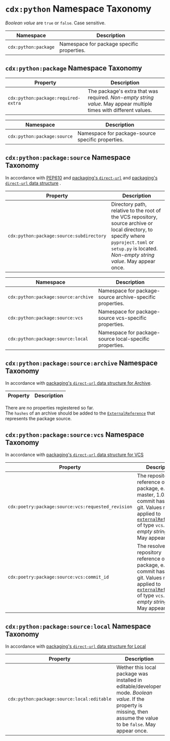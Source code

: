 # `cdx:python` Namespace Taxonomy

_Boolean value_ are `true` or `false`. Case sensitive.

| Namespace | Description |
| --------- | ----------- |
| `cdx:python:package` | Namespace for package specific properties. |

## `cdx:python:package` Namespace Taxonomy

| Property | Description |
| -------- | ----------- |
| `cdx:python:package:required-extra` | The package's extra that was required. _Non-empty string value_. May appear multiple times with different values. |

| Namespace | Description |
| --------- | ----------- |
| `cdx:python:package:source` | Namespace for package-source specific properties. |

## `cdx:python:package:source` Namespace Taxonomy

In accordance with [PEP610](https://peps.python.org/pep-0610/)
and [packaging's `direct-url`](https://packaging.python.org/en/latest/specifications/direct-url/)
and [packaging's `direct-url` data structure](https://packaging.python.org/en/latest/specifications/direct-url-data-structure/)
.

| Property | Description |
| -------- | ----------- |
| `cdx:python:package:source:subdirectory` | Directory path, relative to the root of the VCS repository, source archive or local directory, to specify where `pyproject.toml` or `setup.py` is located. _Non-empty string value_. May appear once. |

| Namespace | Description |
| --------- | ----------- |
| `cdx:python:package:source:archive` | Namespace for package-source archive-specific properties. |
| `cdx:python:package:source:vcs`     | Namespace for package-source vcs-specific properties. |
| `cdx:python:package:source:local`   | Namespace for package-source local-specific properties. |

## `cdx:python:package:source:archive` Namespace Taxonomy

In accordance with [packaging's `direct-url` data structure for Archive](https://packaging.python.org/en/latest/specifications/direct-url-data-structure/#vcs-urls).

| Property | Description |
| -------- | ----------- |

There are no properties regiestered so far.  
The `hashes` of an archive should be added to the [`ExternalReference`][CDX-useCases-externalReferences] that represents the package source.

## `cdx:python:package:source:vcs` Namespace Taxonomy

In accordance with [packaging's `direct-url` data structure for VCS](https://packaging.python.org/en/latest/specifications/direct-url-data-structure/#vcs-urls)

| Property | Description |
| -------- | ----------- |
| `cdx:poetry:package:source:vcs:requested_revision` | The repository reference of this package, e.g. master, 1.0.0 or a commit hash for git. Values may be applied to [`externalReferences`][CDX-useCases-externalReferences] of type `vcs`. _Non-empty string value_. May appear once. |
| `cdx:poetry:package:source:vcs:commit_id` | The resolved repository reference of this package, e.g. a commit hash for git. Values may be applied to [`externalReferences`][CDX-useCases-externalReferences] of type `vcs`. _Non-empty string value_. May appear once. |

## `cdx:python:package:source:local` Namespace Taxonomy

In accordance with [packaging's `direct-url` data structure for Local](https://packaging.python.org/en/latest/specifications/direct-url-data-structure/#local-directories)

| Property | Description |
| -------- | ----------- |
| `cdx:python:package:source:local:editable` | Wether this local package was installed in editable/developer mode. _Boolean value_. If the property is missing, then assume the value to be `false`. May appear once. |

[CDX-useCases-externalReferences]: https://cyclonedx.org/use-cases/#external-references
